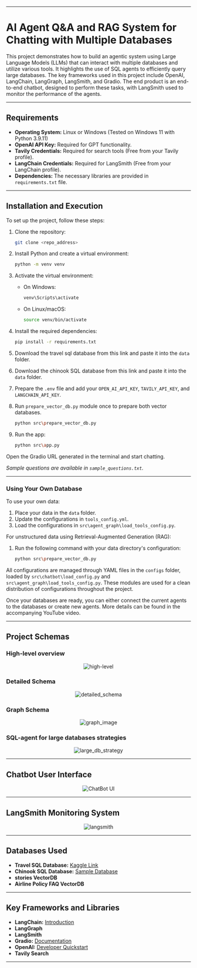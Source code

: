 
---

# AI Agent Q&A and RAG System for Chatting with Multiple Databases

This project demonstrates how to build an agentic system using Large Language Models (LLMs) that can interact with multiple databases and utilize various tools. It highlights the use of SQL agents to efficiently query large databases. The key frameworks used in this project include OpenAI, LangChain, LangGraph, LangSmith, and Gradio. The end product is an end-to-end chatbot, designed to perform these tasks, with LangSmith used to monitor the performance of the agents.

---

## Requirements

- **Operating System:** Linux or Windows (Tested on Windows 11 with Python 3.9.11)
- **OpenAI API Key:** Required for GPT functionality.
- **Tavily Credentials:** Required for search tools (Free from your Tavily profile).
- **LangChain Credentials:** Required for LangSmith (Free from your LangChain profile).
- **Dependencies:** The necessary libraries are provided in `requirements.txt` file.
---

## Installation and Execution

To set up the project, follow these steps:

1. Clone the repository:
   ```bash
   git clone <repo_address>
   ```
2. Install Python and create a virtual environment:
   ```bash
   python -m venv venv
   ```
3. Activate the virtual environment:
   - On Windows:
     ```bash
     venv\Scripts\activate
     ```
   - On Linux/macOS:
     ```bash
     source venv/bin/activate
     ```
4. Install the required dependencies:
   ```bash
   pip install -r requirements.txt
   ```
5. Download the travel sql database from this link and paste it into the `data` folder.

6. Download the chinook SQL database from this link and paste it into the `data` folder.

7. Prepare the `.env` file and add your `OPEN_AI_API_KEY`, `TAVILY_API_KEY`, and `LANGCHAIN_API_KEY`.

8. Run `prepare_vector_db.py` module once to prepare both vector databases.
   ```bash
   python src\prepare_vector_db.py
   ```
9. Run the app:
   ```bash
   python src\app.py
   ```
Open the Gradio URL generated in the terminal and start chatting.

*Sample questions are available in `sample_questions.txt`.*

---

### Using Your Own Database

To use your own data:
1. Place your data in the `data` folder.
2. Update the configurations in `tools_config.yml`.
3. Load the configurations in `src\agent_graph\load_tools_config.py`.

For unstructured data using Retrieval-Augmented Generation (RAG):
1. Run the following command with your data directory's configuration:
   ```bash
   python src\prepare_vector_db.py
   ```

All configurations are managed through YAML files in the `configs` folder, loaded by `src\chatbot\load_config.py` and `src\agent_graph\load_tools_config.py`. These modules are used for a clean distribution of configurations throughout the project.

Once your databases are ready, you can either connect the current agents to the databases or create new agents. More details can be found in the accompanying YouTube video.

---

## Project Schemas

### High-level overview

<div align="center">
  <img src="images/high-level.png" alt="high-level">
</div>

### Detailed Schema

<div align="center">
  <img src="images/detailed_schema.png" alt="detailed_schema">
</div>

### Graph Schema

<div align="center">
  <img src="images/graph_image.png" alt="graph_image">
</div>

### SQL-agent for large databases strategies

<div align="center">
  <img src="images/large_db_strategy.png" alt="large_db_strategy">
</div>

---

## Chatbot User Interface

<div align="center">
  <img src="images/UI.png" alt="ChatBot UI">
</div>

---

## LangSmith Monitoring System

<div align="center">
  <img src="images/langsmith.png" alt="langsmith">
</div>

---

## Databases Used

- **Travel SQL Database:** [Kaggle Link](https://www.kaggle.com/code/mpwolke/airlines-sqlite)
- **Chinook SQL Database:** [Sample Database](https://database.guide/2-sample-databases-sqlite/)
- **stories VectorDB**
- **Airline Policy FAQ VectorDB**
---

## Key Frameworks and Libraries

- **LangChain:** [Introduction](https://python.langchain.com/docs/get_started/introduction)
- **LangGraph**
- **LangSmith**
- **Gradio:** [Documentation](https://www.gradio.app/docs/interface)
- **OpenAI:** [Developer Quickstart](https://platform.openai.com/docs/quickstart?context=python)
- **Tavily Search**
---
